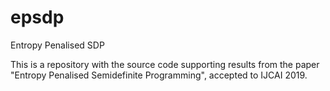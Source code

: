 # epsdp
Entropy Penalised SDP

This is a repository with the source code supporting results from the paper "Entropy Penalised Semidefinite Programming", accepted to IJCAI 2019.

